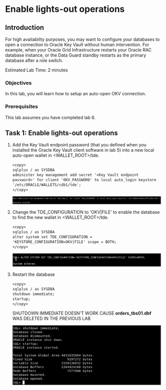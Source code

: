# Enable lights-out operations

## Introduction
For high availability purposes, you may want to configure your databases to open a connection to Oracle Key Vault without human intervention. For example, when your Oracle Grid Infrastructure restarts your Oracle RAC database instance, or the Data Guard standby restarts as the primary database after a role switch.

Estimated Lab Time: 2 minutes

### Objectives
In this lab, you will learn how to setup an auto-open OKV connection.

### Prerequisites
This lab assumes you have completed lab 6.

## Task 1: Enable lights-out operations

1. Add the Key Vault endpoint password (that you defined when you installed the Oracle Key Vault client software in lab 5) into a new local auto-open wallet in &lt;WALLET_ROOT&gt;/tde.

    ````
    <copy>
    sqlplus / as SYSDBA
    administer key management add secret '<Key Vault endpoint password>' for client 'OKV_PASSWORD' to local auto_login keystore '/etc/ORACLE/WALLETS/cdb1/tde';
    </copy>
    ````

   ![Key Vault](./images/image-2025-09-25_11-48-23.png "Add the Key Vault endpoint password (that you defined when you installed the Oracle Key Vault client software in lab 5) into a new local auto-open wallet in <WALLET_ROOT>/tde.")

2. Change the TDE\_CONFIGURATION to 'OKV|FILE' to enable the database to find the new wallet in &lt;WALLET_ROOT&gt;/tde.

    ```
    <copy>
    sqlplus / as SYSDBA
    alter system set TDE_CONFIGURATION = 'KEYSTORE_CONFIGURATION=OKV|FILE' scope = BOTH;
    </copy>
    ```

    ![Key Vault](./images/image-2025-7-24_12-53-4.png "Change the TDE configuration to OKV|FILE to enable the database to find the new wallet in <WALLET_ROOT>/tde.")

3. Restart the database

    ```
    <copy>
    sqlplus / as SYSDBA
    shutdown immediate;
    startup;
    </copy>
    ```

    SHUTDOWN IMMEDIATE DOESN'T WORK CAUSE **orders_tbs01.dbf** WAS DELETED IN THE PREVIOUS LAB

    ![Key Vault](./images/Screenshot_2025-10-03_14.23.38.png "Restart the database")
